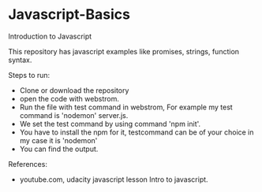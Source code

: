# Javascript-Basics
Introduction to Javascript

This repository has javascript examples like promises, strings, function syntax.


Steps to run:

- Clone or download the repository
- open the code with webstrom.
- Run the file with test command in webstrom, For example my test command is 'nodemon' server.js.
- We set the test command by using command 'npm init'.
- You have to install the npm for it, testcommand can be of your choice in my case it is 'nodemon'
- You can find the output.




References:
- youtube.com, udacity javascript lesson Intro to javascript.
